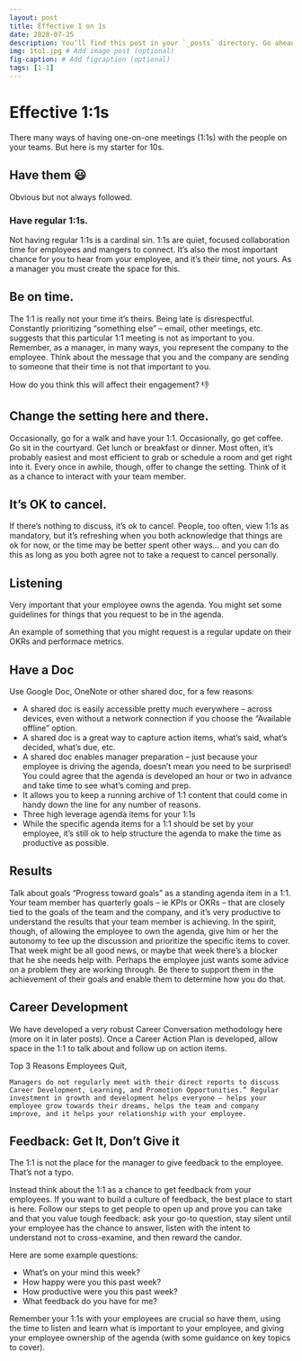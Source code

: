 ```yaml
---
layout: post
title: Effective 1 on 1s
date: 2020-07-25
description: You’ll find this post in your `_posts` directory. Go ahead and edit it and re-build the site to see your changes. # Add post description (optional)
img: 1to1.jpg # Add image post (optional)
fig-caption: # Add figcaption (optional)
tags: [1-1]
---
```

# Effective 1:1s

There many ways of having one-on-one meetings (1:1s) with the people on your teams. But here is my starter for 10s.

## Have them :smiley:

Obvious but not always followed.

### Have regular 1:1s.

Not having regular 1:1s is a cardinal sin. 1:1s are quiet, focused collaboration time for employees and mangers to connect. It’s also the most important chance for you to hear from your employee, and it’s their time, not yours. As a manager you must create the space for this.

## Be on time.

The 1:1 is really not your time it’s theirs. Being late is disrespectful. Constantly prioritizing “something else” – email, other meetings, etc. suggests that this particular 1:1 meeting is not as important to you. 
Remember, as a manager, in many ways, you represent the company to the employee. 
Think about the message that you and the company are sending to someone that their time is not that important to you.

How do you think this will affect their engagement? :-1:

## Change the setting here and there.

Occasionally, go for a walk and have your 1:1. Occasionally, go get coffee. Go sit in the courtyard. Get lunch or breakfast or dinner. Most often, it’s probably easiest and most efficient to grab or schedule a room and get right into it. Every once in awhile, though, offer to change the setting. Think of it as a chance to interact with your team member.

## It’s OK to cancel.

If there’s nothing to discuss, it’s ok to cancel. People, too often, view 1:1s as mandatory, but it’s refreshing when you both acknowledge that things are ok for now, or the time may be better spent other ways… and you can do this as long as you both agree not to take a request to cancel personally.

## Listening 

Very important that your employee owns the agenda. You might set some guidelines for things that you request to be in the agenda. 

An example of something that you might request is a regular update on their OKRs and performace metrics.

## Have a Doc

Use Google Doc, OneNote or other shared doc, for a few reasons:

- A shared doc is easily accessible pretty much everywhere – across devices, even without a network connection if you choose the “Available offline” option.
- A shared doc is a great way to capture action items, what’s said, what’s decided, what’s due, etc. 
- A shared doc enables manager preparation – just because your employee is driving the agenda, doesn’t mean you need to be surprised! You could agree that the agenda is developed an hour or two in advance and take time to see what’s coming and prep.
- It allows you to keep a running archive of 1:1 content that could come in handy down the line for any number of reasons.
- Three high leverage agenda items for your 1:1s
- While the specific agenda items for a 1:1 should be set by your employee, it’s still ok to help structure the agenda to make the time as productive as possible.

## Results

Talk about goals “Progress toward goals” as a standing agenda item in a 1:1. Your team member has quarterly goals – ie KPIs or OKRs – that are closely tied to the goals of the team and the company, and it’s very productive to understand the results that your team member is achieving. In the spirit, though, of allowing the employee to own the agenda, give him or her the autonomy to tee up the discussion and prioritize the specific items to cover. That week might be all good news, or maybe that week there’s a blocker that he she needs help with. Perhaps the employee just wants some advice on a problem they are working through. Be there to support them in the achievement of their goals and enable them to determine how you do that.

## Career Development

We have developed a very robust Career Conversation methodology here (more on it in later posts). Once a Career Action Plan is developed, allow space in the 1:1 to talk about and follow up on action items. 

Top 3 Reasons Employees Quit, 

```
Managers do not regularly meet with their direct reports to discuss Career Development, Learning, and Promotion Opportunities.” Regular investment in growth and development helps everyone – helps your employee grow towards their dreams, helps the team and company improve, and it helps your relationship with your employee.
```

## Feedback: Get It, Don’t Give it

The 1:1 is not the place for the manager to give feedback to the employee. That’s not a typo.

Instead think about the 1:1 as a chance to get feedback from your employees. If you want to build a culture of feedback, the best place to start is here. Follow our steps to get people to open up and prove you can take and that you value tough feedback: ask your go-to question, stay silent until your employee has the chance to answer, listen with the intent to understand not to cross-examine, and then reward the candor.

Here are some example questions:

- What’s on your mind this week?
- How happy were you this past week?
- How productive were you this past week?
- What feedback do you have for me?

Remember your 1:1s with your employees are crucial so have them, using the time to listen and learn what is important to your employee, and giving your employee ownership of the agenda (with some guidance on key topics to cover).
